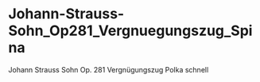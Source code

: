 # Johann-Strauss-Sohn_Op281_Vergnuegungszug_Spina
Johann Strauss Sohn Op. 281 Vergnügungszug Polka schnell
